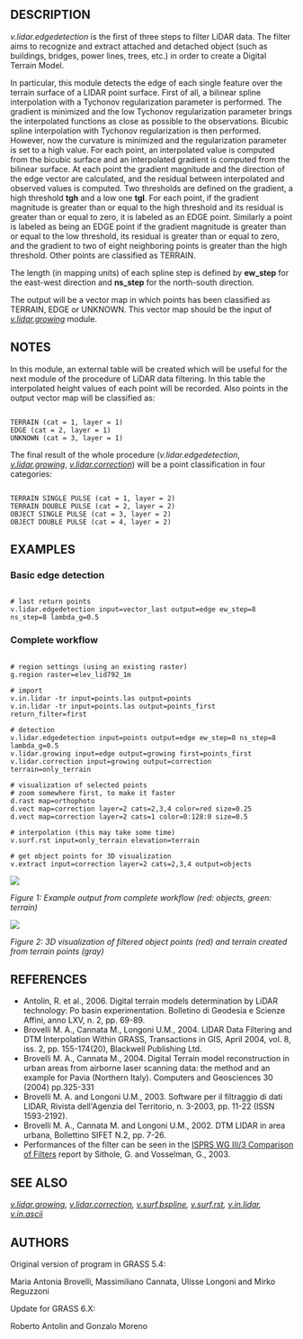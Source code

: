 
## DESCRIPTION

*v.lidar.edgedetection* is the first of three steps to filter
LiDAR data. The filter aims to recognize and extract attached and
detached object (such as buildings, bridges, power lines, trees, etc.)
in order to create a Digital Terrain Model.

In particular, this module detects the edge of each single feature over
the terrain surface of a LIDAR point surface. First of all, a bilinear
spline interpolation with a Tychonov regularization parameter is
performed. The gradient is minimized and the low Tychonov regularization
parameter brings the interpolated functions as close as possible to the
observations. Bicubic spline interpolation with Tychonov regularization
is then performed. However, now the curvature is minimized and the
regularization parameter is set to a high value. For each point, an
interpolated value is computed from the bicubic surface and an interpolated
gradient is computed from the bilinear surface. At each point the gradient
magnitude and the direction of the edge vector are calculated, and the
residual between interpolated and observed values is computed. Two thresholds
are defined on the gradient, a high threshold **tgh** and a low one
**tgl**. For each point, if the gradient magnitude is greater than or
equal to the high threshold and its residual is greater than or equal to
zero, it is labeled as an EDGE point. Similarly a point is labeled as
being an EDGE point if the gradient magnitude is greater than or equal to
the low threshold, its residual is greater than or equal to zero, and the
gradient to two of eight neighboring points is greater than the high
threshold. Other points are classified as TERRAIN.

The length (in mapping units) of each spline step is defined by
**ew\_step** for the east-west direction and **ns\_step** for the
north-south direction.

The output will be a vector map in which points has been classified as
TERRAIN, EDGE or UNKNOWN. This vector map should be the input of
*[v.lidar.growing](v.lidar.growing.html)* module.

## NOTES

In this module, an external table will be created which will be useful for
the next module of the procedure of LiDAR data filtering. In this table
the interpolated height values of each point will be recorded. Also points
in the output vector map will be classified as:

```

TERRAIN (cat = 1, layer = 1)
EDGE (cat = 2, layer = 1)
UNKNOWN (cat = 3, layer = 1)

```

The final result of the whole procedure (*v.lidar.edgedetection*,
*[v.lidar.growing](v.lidar.growing.html)*,
*[v.lidar.correction](v.lidar.correction.html)*)
will be a point classification in four categories:

```

TERRAIN SINGLE PULSE (cat = 1, layer = 2)
TERRAIN DOUBLE PULSE (cat = 2, layer = 2)
OBJECT SINGLE PULSE (cat = 3, layer = 2)
OBJECT DOUBLE PULSE (cat = 4, layer = 2)

```

## EXAMPLES

### Basic edge detection

```

# last return points
v.lidar.edgedetection input=vector_last output=edge ew_step=8 ns_step=8 lambda_g=0.5

```

### Complete workflow

```

# region settings (using an existing raster)
g.region raster=elev_lid792_1m

# import
v.in.lidar -tr input=points.las output=points
v.in.lidar -tr input=points.las output=points_first return_filter=first

# detection
v.lidar.edgedetection input=points output=edge ew_step=8 ns_step=8 lambda_g=0.5
v.lidar.growing input=edge output=growing first=points_first
v.lidar.correction input=growing output=correction terrain=only_terrain

# visualization of selected points
# zoom somewhere first, to make it faster
d.rast map=orthophoto
d.vect map=correction layer=2 cats=2,3,4 color=red size=0.25
d.vect map=correction layer=2 cats=1 color=0:128:0 size=0.5

# interpolation (this may take some time)
v.surf.rst input=only_terrain elevation=terrain

# get object points for 3D visualization
v.extract input=correction layer=2 cats=2,3,4 output=objects

```

![](v_lidar_edgedetection.png)

*Figure 1: Example output from complete workflow (red: objects, green: terrain)*

![](v_lidar_edgedetection_objects.png)

*Figure 2: 3D visualization of filtered object points (red)
and terrain created from terrain points (gray)*

## REFERENCES

* Antolin, R. et al., 2006. Digital terrain models determination by LiDAR
  technology: Po basin experimentation. Bolletino di Geodesia e Scienze
  Affini, anno LXV, n. 2, pp. 69-89.
* Brovelli M. A., Cannata M., Longoni U.M., 2004. LIDAR Data Filtering and
  DTM Interpolation Within GRASS, Transactions in GIS, April 2004, vol. 8,
  iss. 2, pp. 155-174(20), Blackwell Publishing Ltd.
* Brovelli M. A., Cannata M., 2004. Digital Terrain model reconstruction in
  urban areas from airborne laser scanning data: the method and an example
  for Pavia (Northern Italy). Computers and Geosciences 30 (2004) pp.325-331
* Brovelli M. A. and Longoni U.M., 2003. Software per il filtraggio di dati
  LIDAR, Rivista dell'Agenzia del Territorio, n. 3-2003, pp. 11-22 (ISSN 1593-2192).
* Brovelli M. A., Cannata M. and Longoni U.M., 2002. DTM LIDAR in area urbana,
  Bollettino SIFET N.2, pp. 7-26.
* Performances of the filter can be seen in the
  [ISPRS WG III/3 Comparison of Filters](https://www.itc.nl/isprs/wgIII-3/filtertest/)
  report by Sithole, G. and Vosselman, G., 2003.

## SEE ALSO

*[v.lidar.growing](v.lidar.growing.html),
[v.lidar.correction](v.lidar.correction.html),
[v.surf.bspline](v.surf.bspline.html),
[v.surf.rst](v.surf.rst.html),
[v.in.lidar](v.in.lidar.html),
[v.in.ascii](v.in.ascii.html)*

## AUTHORS

Original version of program in GRASS 5.4:

Maria Antonia Brovelli, Massimiliano Cannata, Ulisse Longoni and Mirko Reguzzoni

Update for GRASS 6.X:

Roberto Antolin and Gonzalo Moreno
